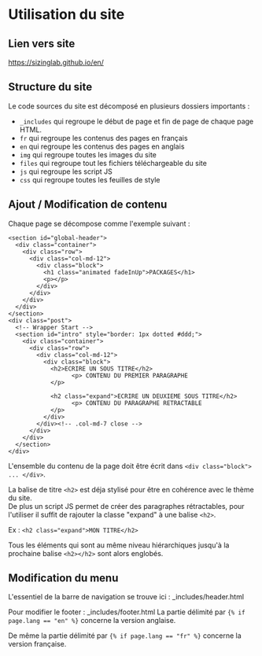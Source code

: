 # Utilisation du site

## Lien vers site

https://sizinglab.github.io/en/

## Structure du site

Le code sources du site est décomposé en plusieurs dossiers importants : 
   - `_includes` qui regroupe le début de page et fin de page de chaque page HTML.
   - `fr` qui regroupe les contenus des pages en français
   - `en` qui regroupe les contenus des pages en anglais
   - `img` qui regroupe toutes les images du site
   - `files` qui regroupe tout les fichiers téléchargeable du site
   - `js` qui regroupe les script JS
   - `css` qui regroupe toutes les feuilles de style
   
## Ajout / Modification de contenu

Chaque page se décompose comme l'exemple suivant :
~~~~
<section id="global-header">
  <div class="container">
    <div class="row">
      <div class="col-md-12">
        <div class="block">
          <h1 class="animated fadeInUp">PACKAGES</h1>
          <p></p>
        </div>
      </div>
    </div>
  </div>
</section>
<div class="post">
  <!-- Wrapper Start -->
  <section id="intro" style="border: 1px dotted #ddd;">
    <div class="container">
      <div class="row">
        <div class="col-md-12">
          <div class="block">
            <h2>ECRIRE UN SOUS TITRE</h2>
			      <p> CONTENU DU PREMIER PARAGRAPHE
            </p>
            
            <h2 class="expand">ECRIRE UN DEUXIEME SOUS TITRE</h2>
			      <p> CONTENU DU PARAGRAPHE RETRACTABLE
            </p>
          </div>
        </div><!-- .col-md-7 close -->
      </div>
    </div>
  </section>
</div>
~~~~
L'ensemble du contenu de la page doit être écrit dans `<div class="block"> ... </div>`.     

La balise de titre `<h2>` est déja stylisé pour être en cohérence avec le thème du site.          
De plus un script JS permet de créer des paragraphes rétractables, pour l'utiliser il suffit de rajouter la classe "expand" à une balise `<h2>`.
  
Ex : `<h2 class="expand">MON TITRE</h2>`
 
Tous les éléments qui sont au même niveau hiérarchiques jusqu'à la prochaine balise `<h2></h2>` sont alors englobés.
 
## Modification du menu

L'essentiel de la barre de navigation se trouve ici : _includes/header.html      

Pour modifier le footer : _includes/footer.html 
La partie délimité par `{% if page.lang == "en" %}` concerne la version anglaise.

De même la partie délimité par `{% if page.lang == "fr" %}` concerne la version française.


